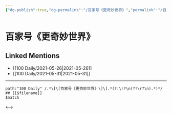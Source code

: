 ```yaml
---
{"dg-publish":true,"dg-permalink":"/百家号《更奇妙世界》","permalink":"/百家号《更奇妙世界》/","created":"2023-04-09T19:29:03.000+08:00","updated":"2023-04-09T19:29:03.000+08:00"}
---
```


# 百家号《更奇妙世界》

## Linked Mentions
- [[100 Daily/2021-05-26\|2021-05-26]]
- [[100 Daily/2021-05-31\|2021-05-31]]


---

```expander
path:"100 Daily" /.*\[\[百家号《更奇妙世界》\]\].*(?:\r?\n(?!\r?\n).*)*/
## [[$filename]]
$match
```

<-->